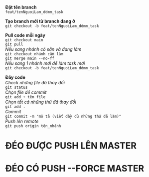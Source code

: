 **Đặt tên branch** <br>
```feat/tenNguoiLam_ddmm_task```

**Tạo branch mới từ branch đang ở** <br>
```git checkout -b feat/tenNguoiLam_ddmm_task```

**Pull code mỗi ngày** <br>
```git checkout main``` <br>
```git pull``` <br>
*Nếu sang nhánh có sẵn và đang làm* <br>
```git checkout nhánh cần làm``` <br>
```git merge main --no-ff``` <br>
*Nếu sang 1 nhánh mới để làm task mới* <br>
```git checkout -b feat/tenNguoiLam_ddmm_task``` <br>

**Đẩy code** <br>
*Check những file đã thay đổi* <br>
```git status``` <br>
*Chọn file để commit* <br>
```git add + tên file``` <br>
*Chọn tất cả những thứ đã thay đổi* <br>
```git add .``` <br>
*Commit* <br>
```git commit -m "mô tả (viết đầy đủ những thứ đã làm)"``` <br>
*Push lên remote* <br>
```git push origin tên_nhánh``` <br>
<h1>ĐÉO ĐƯỢC PUSH LÊN MASTER</h1>
<h1>ĐÉO CÓ PUSH --FORCE MASTER</h1>
